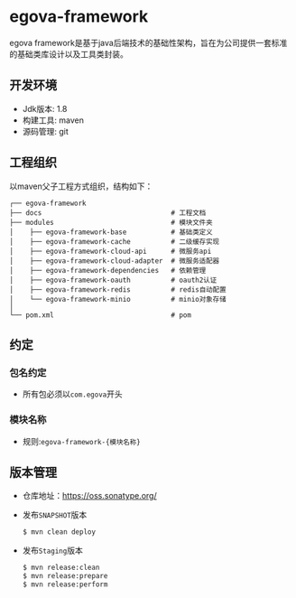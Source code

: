 # egova-framework

egova framework是基于java后端技术的基础性架构，旨在为公司提供一套标准的基础类库设计以及工具类封装。

## 开发环境

- Jdk版本:  1.8
- 构建工具:  maven
- 源码管理:  git

## 工程组织

以maven父子工程方式组织，结构如下：

```
┌── egova-framework  
├── docs                            	# 工程文档
├── modules                         	# 模块文件夹
│    ├── egova-framework-base       	# 基础类定义
│    ├── egova-framework-cache       	# 二级缓存实现
│    ├── egova-framework-cloud-api      # 微服务api
│    ├── egova-framework-cloud-adapter  # 微服务适配器
│    ├── egova-framework-dependencies   # 依赖管理
│    ├── egova-framework-oauth       	# oauth2认证
│    ├── egova-framework-redis       	# redis自动配置
│    └── egova-framework-minio       	# minio对象存储
│
└── pom.xml                         	# pom

```

## 约定

### 包名约定

* 所有包必须以`com.egova`开头

### 模块名称

* 规则:`egova-framework-{模块名称}`
  
## 版本管理

* 仓库地址：https://oss.sonatype.org/

* 发布`SNAPSHOT`版本
  
    ```bash
    $ mvn clean deploy
    ```

* 发布`Staging`版本

  ```bash
  $ mvn release:clean
  $ mvn release:prepare
  $ mvn release:perform
  ```